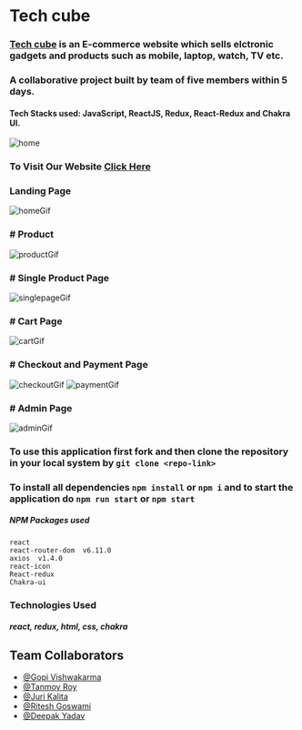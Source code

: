 # Tech cube

### [Tech cube](https://tech-cube-ergopivishwakarma.vercel.app/) is an E-commerce website which sells elctronic gadgets and products such as mobile, laptop, watch, TV etc.
### A collaborative project built by team of five members within 5 days.
#### Tech Stacks used: JavaScript, ReactJS, Redux, React-Redux and Chakra UI.


![home](https://user-images.githubusercontent.com/114371170/236990864-71b4be2a-881c-465a-a04e-65880c2a3b73.png)

### To Visit Our Website [Click Here](https://tech-cube-ten.vercel.app/)

### Landing Page

![homeGif](https://github.com/ErGopiVishwakarma/difficult-wire-2490/assets/114371170/42b989fd-eeba-4269-b6a1-2f8c3ff5bec5)

### # Product
![productGif](https://github.com/ErGopiVishwakarma/difficult-wire-2490/assets/114371170/59c07d15-3762-4f6d-af90-3761e58fcaec)

### # Single Product Page
![singlepageGif](https://github.com/ErGopiVishwakarma/difficult-wire-2490/assets/114371170/8910a164-fba6-4959-9920-079187f1b5fe)

### # Cart Page
![cartGif](https://github.com/ErGopiVishwakarma/difficult-wire-2490/assets/114371170/293c87d2-75f4-4917-afd2-c9647e6f6597)

### # Checkout and Payment Page
![checkoutGif](https://github.com/ErGopiVishwakarma/difficult-wire-2490/assets/114371170/5159c6f8-2cc2-4341-a8fe-4d575ae4eae7)
![paymentGif](https://github.com/ErGopiVishwakarma/difficult-wire-2490/assets/114371170/533129ee-656d-4bbd-9e18-85bc8d130de5)


### # Admin Page
![adminGif](https://github.com/ErGopiVishwakarma/difficult-wire-2490/assets/114371170/dfec19da-93b0-492a-bb59-134b9f7c7bd1)

### To use this application first fork and then clone the repository in your local system by `git clone <repo-link>`
### To install all dependencies `npm install` or `npm i` and to start the application do `npm run start` or `npm start`
##### NPM Packages used
```
react 
react-router-dom  v6.11.0
axios  v1.4.0
react-icon
React-redux
Chakra-ui
```
### Technologies Used 
##### react, redux, html, css, chakra

## Team Collaborators
- [@Gopi Vishwakarma](https://github.com/ErGopiVishwakarma)
- [@Tanmoy Roy](https://github.com/Tanmoy0151)
- [@Juri Kalita](https://github.com/jurikalita011)
- [@Ritesh Goswami](https://github.com/ritesh22201)
- [@Deepak Yadav](https://github.com/Deepak-25yadav)




